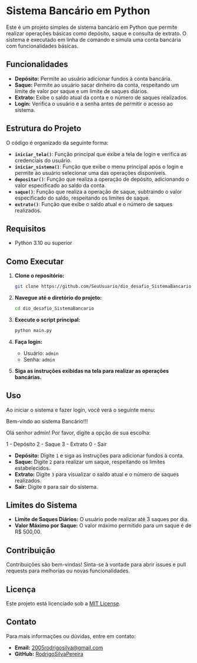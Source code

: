 # Sistema Bancário em Python

Este é um projeto simples de sistema bancário em Python que permite realizar operações básicas como depósito, saque e consulta de extrato. O sistema é executado em linha de comando e simula uma conta bancária com funcionalidades básicas.

## Funcionalidades

- **Depósito:** Permite ao usuário adicionar fundos à conta bancária.
- **Saque:** Permite ao usuário sacar dinheiro da conta, respeitando um limite de valor por saque e um limite de saques diários.
- **Extrato:** Exibe o saldo atual da conta e o número de saques realizados.
- **Login:** Verifica o usuário e a senha antes de permitir o acesso ao sistema.

## Estrutura do Projeto

O código é organizado da seguinte forma:

- **`iniciar_tela()`**: Função principal que exibe a tela de login e verifica as credenciais do usuário.
- **`iniciar_sistema()`**: Função que exibe o menu principal após o login e permite ao usuário selecionar uma das operações disponíveis.
- **`depositar()`**: Função que realiza a operação de depósito, adicionando o valor especificado ao saldo da conta.
- **`saque()`**: Função que realiza a operação de saque, subtraindo o valor especificado do saldo, respeitando os limites de saque.
- **`extrato()`**: Função que exibe o saldo atual e o número de saques realizados.

## Requisitos

- Python 3.10 ou superior

## Como Executar

1. **Clone o repositório:**

    ```bash
    git clone https://github.com/SeuUsuario/dio_desafio_SistemaBancario.git
    ```

2. **Navegue até o diretório do projeto:**

    ```bash
    cd dio_desafio_SistemaBancario
    ```

3. **Execute o script principal:**

    ```bash
    python main.py
    ```

4. **Faça login:**
   - Usuário: `admin`
   - Senha: `admin`

5. **Siga as instruções exibidas na tela para realizar as operações bancárias.**

## Uso

Ao iniciar o sistema e fazer login, você verá o seguinte menu:

Bem-vindo ao sistema Bancário!!!

Olá senhor admin! Por favor, digite a opção de sua escolha:

1 - Depósito
2 - Saque
3 - Extrato
0 - Sair

- **Depósito:** Digite `1` e siga as instruções para adicionar fundos à conta.
- **Saque:** Digite `2` para realizar um saque, respeitando os limites estabelecidos.
- **Extrato:** Digite `3` para visualizar o saldo atual e o número de saques realizados.
- **Sair:** Digite `0` para sair do sistema.

## Limites do Sistema

- **Limite de Saques Diários:** O usuário pode realizar até 3 saques por dia.
- **Valor Máximo por Saque:** O valor máximo permitido para um saque é de R$ 500,00.

## Contribuição

Contribuições são bem-vindas! Sinta-se à vontade para abrir issues e pull requests para melhorias ou novas funcionalidades.

## Licença

Este projeto está licenciado sob a [MIT License](LICENSE).

## Contato

Para mais informações ou dúvidas, entre em contato:

- **Email:** 2005rodrigosilva@gmail.com
- **GitHub:** [RodrigoSilvaPereira](https://github.com/RodrigoSilvaPereira)
